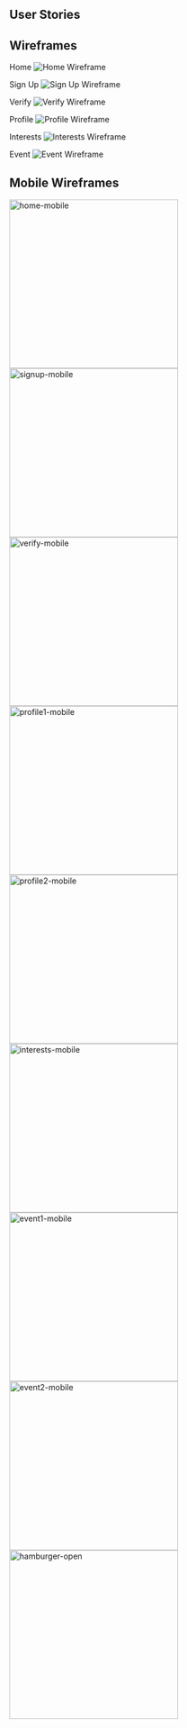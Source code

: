 ## User Stories

## Wireframes

Home
![Home Wireframe](./wireframes/home.png)

Sign Up
![Sign Up Wireframe](./wireframes/sign-up.png)

Verify
![Verify Wireframe](./wireframes/verify.png)

Profile
![Profile Wireframe](./wireframes/profile.png)

Interests
![Interests Wireframe](./wireframes/interests.png)

Event
![Event Wireframe](./wireframes/event.png)

## Mobile Wireframes

<div>
    <img src="./wireframes/home-mobile.png" alt="home-mobile" width="300px">
    <img src="./wireframes/signup-mobile.png" alt="signup-mobile" width="300px">
    <img src="./wireframes/verify-mobile.png" alt="verify-mobile" width="300px">
</div>

<div>
    <img src="./wireframes/profile1-mobile.png" alt="profile1-mobile" width="300px">
    <img src="./wireframes/profile2-mobile.png" alt="profile2-mobile" width="300px">
    <img src="./wireframes/interests-mobile.png" alt="interests-mobile" width="300px">
</div>

<div>
    <img src="./wireframes/event1-mobile.png" alt="event1-mobile" width="300px">
    <img src="./wireframes/event2-mobile.png" alt="event2-mobile" width="300px">
    <img src="./wireframes/hamburger-open.png" alt="hamburger-open" width="300px">
</div>

